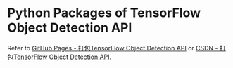 # Python Packages of TensorFlow Object Detection API
Refer to [GitHub Pages - 打包TensorFlow Object Detection API](http://www.zbgcloud.cn/2018/07/24/%E6%89%93%E5%8C%85TensorFlow-Object-Detection-API/) or [CSDN - 打包TensorFlow Object Detection API](https://blog.csdn.net/zbgjhy88/article/details/81183535).
